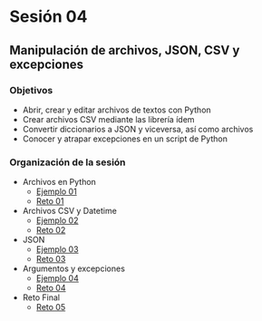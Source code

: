 # Sesión 04
## Manipulación de archivos, JSON, CSV y excepciones

### Objetivos

- Abrir, crear y editar archivos de textos con Python
- Crear archivos CSV mediante las librería ídem
- Convertir diccionarios a JSON y viceversa, así como archivos
- Conocer y atrapar excepciones en un script de Python

### Organización de la sesión

* Archivos en Python
   * [Ejemplo 01](ejemplo01/readme.md)
   * [Reto 01](reto01/readme.md)
* Archivos CSV y Datetime
   * [Ejemplo 02](ejemplo02/readme.md)
   * [Reto 02](reto02/readme.md)
* JSON
   * [Ejemplo 03](ejemplo03/readme.md)
   * [Reto 03](reto03/readme.md)
* Argumentos y excepciones
   * [Ejemplo 04](ejemplo04/readme.md)
   * [Reto 04](reto04/readme.md)
* Reto Final
    * [Reto 05](reto05/readme.md)
